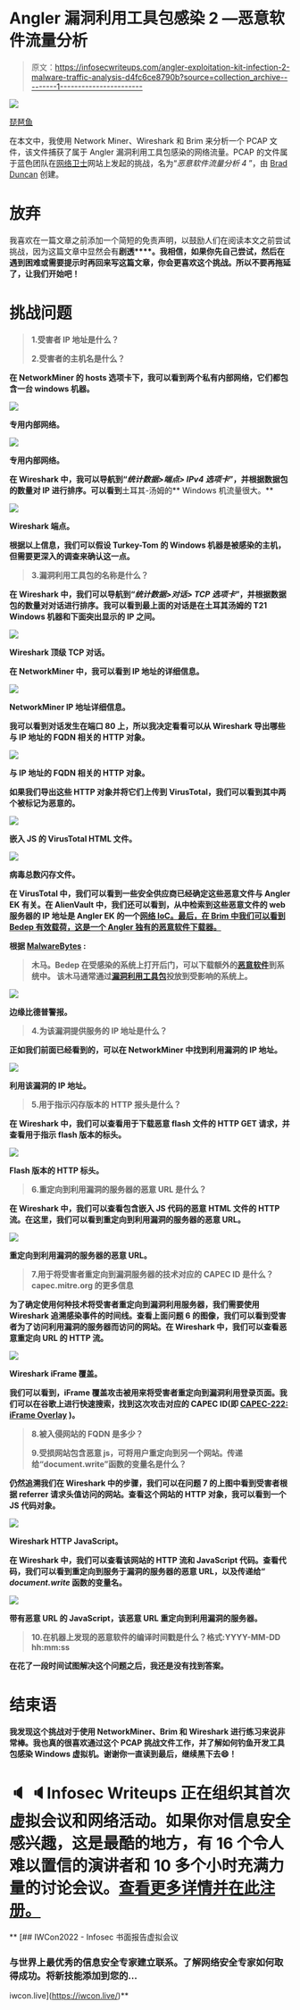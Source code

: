# Angler 漏洞利用工具包感染 2 —恶意软件流量分析

> 原文：<https://infosecwriteups.com/angler-exploitation-kit-infection-2-malware-traffic-analysis-d4fc6ce8790b?source=collection_archive---------1----------------------->

![](img/499ee6b5a33e5e71605983e748129bb8.png)

[琵琶鱼](https://www.flickr.com/photos/allan_bruce/398032677)

在本文中，我使用 Network Miner、Wireshark 和 Brim 来分析一个 PCAP 文件，该文件捕获了属于 Angler 漏洞利用工具包感染的网络流量。PCAP 的文件属于蓝色团队在[网络卫士](https://cyberdefenders.org/blueteam-ctf-challenges/57)网站上发起的挑战，名为“*恶意软件流量分析 4* ”，由 [Brad Duncan](https://twitter.com/malware_traffic) 创建。

# 放弃

我喜欢在一篇文章之前添加一个简短的免责声明，以鼓励人们在阅读本文之前尝试挑战，因为这篇文章中显然会有**剧透****。我相信，如果你先自己尝试，然后在遇到困难或需要提示时再回来写这篇文章，你会更喜欢这个挑战。所以不要再拖延了，让我们开始吧！**

# **挑战问题**

> **1.受害者 IP 地址是什么？**
> 
> **2.受害者的主机名是什么？**

**在 NetworkMiner 的 hosts 选项卡下，我可以看到两个私有内部网络，它们都包含一台 windows 机器。**

**![](img/3260dc844a50806a866d5262012b5cc6.png)**

**专用内部网络。**

**![](img/09978e6cb8abb88d601c0342b0fa3cd0.png)**

**专用内部网络。**

**在 Wireshark 中，我可以导航到“*统计数据>端点> IPv4 选项卡*”，并根据数据包的数量对 IP 进行排序。可以看到**土耳其-汤姆的** Windows 机流量很大。**

**![](img/94fb3ba225572286aa4b15fa5433ef67.png)**

**Wireshark 端点。**

**根据以上信息，我们可以假设 **Turkey-Tom 的** Windows 机器是被感染的主机，但需要更深入的调查来确认这一点。**

> **3.漏洞利用工具包的名称是什么？**

**在 Wireshark 中，我们可以导航到“*统计数据>对话> TCP 选项卡*”，并根据数据包的数量对对话进行排序。我可以看到最上面的对话是在土耳其汤姆的 T21 Windows 机器和下面突出显示的 IP 之间。**

**![](img/a6e0856bfffdde2fc389f640b39b290d.png)**

**Wireshark 顶级 TCP 对话。**

**在 NetworkMiner 中，我可以看到 IP 地址的详细信息。**

**![](img/dabac965a444ca439c329ee30af74cad.png)**

**NetworkMiner IP 地址详细信息。**

**我可以看到对话发生在端口 80 上，所以我决定看看可以从 Wireshark 导出哪些与 IP 地址的 FQDN 相关的 HTTP 对象。**

**![](img/7a50926bd01bda6b81e445aab5129dd4.png)**

**与 IP 地址的 FQDN 相关的 HTTP 对象。**

**如果我们导出这些 HTTP 对象并将它们上传到 VirusTotal，我们可以看到其中两个被标记为恶意的。**

**![](img/d3f66c6e9b6705e394d3a9e1f63b3435.png)**

**嵌入 JS 的 VirusTotal HTML 文件。**

**![](img/2d18714bbbd50eb077efd09e9ae4cc6f.png)**

**病毒总数闪存文件。**

**在 VirusTotal 中，我们可以看到一些安全供应商已经确定这些恶意文件与 Angler EK 有关。在 AlienVault 中，我们还可以看到，从中检索到这些恶意文件的 web 服务器的 IP 地址是 Angler EK 的一个[网络 IoC。最后，在 Brim 中我们可以看到 Bedep 有效载荷，这是一个 Angler 独有的恶意软件下载器。](https://otx.alienvault.com/pulse/56c490f067db8c1250175b9d/)**

**根据 [MalwareBytes](https://blog.malwarebytes.com/detections/trojan-bedep/) :**

> **木马。Bedep 在受感染的系统上打开后门，可以下载额外的[恶意软件](https://blog.malwarebytes.com/glossary/malware/)到系统中。
> 该木马通常通过[漏洞利用工具包](https://blog.malwarebytes.com/glossary/exploit-kit/)投放到受影响的系统上。**

**![](img/aff061449b15493539b52fb3673060b5.png)**

**边缘比德普警报。**

> **4.为该漏洞提供服务的 IP 地址是什么？**

**正如我们前面已经看到的，可以在 NetworkMiner 中找到利用漏洞的 IP 地址。**

**![](img/dabac965a444ca439c329ee30af74cad.png)**

**利用该漏洞的 IP 地址。**

> **5.用于指示闪存版本的 HTTP 报头是什么？**

**在 Wireshark 中，我们可以查看用于下载恶意 flash 文件的 HTTP GET 请求，并查看用于指示 flash 版本的标头。**

**![](img/3e4883dfe43744787c79148e6f21e3e1.png)**

**Flash 版本的 HTTP 标头。**

> **6.重定向到利用漏洞的服务器的恶意 URL 是什么？**

**在 Wireshark 中，我们可以查看包含嵌入 JS 代码的恶意 HTML 文件的 HTTP 流。在这里，我们可以看到重定向到利用漏洞的服务器的恶意 URL。**

**![](img/7a1f1704bdbe7163a773724c70395921.png)**

**重定向到利用漏洞的服务器的恶意 URL。**

> **7.用于将受害者重定向到漏洞服务器的技术对应的 CAPEC ID 是什么？capec.mitre.org 的更多信息**

**为了确定使用何种技术将受害者重定向到漏洞利用服务器，我们需要使用 Wireshark 追溯感染事件的时间线。查看上面问题 6 的图像，我们可以看到受害者为了访问利用漏洞的服务器而访问的网站。在 Wireshark 中，我们可以查看恶意重定向 URL 的 HTTP 流。**

**![](img/a2d8a09635a8d144c68770609efd5a7f.png)**

**Wireshark iFrame 覆盖。**

**我们可以看到，iFrame 覆盖攻击被用来将受害者重定向到漏洞利用登录页面。我们可以在谷歌上进行快速搜索，找到这次攻击对应的 CAPEC ID(即 [CAPEC-222: iFrame Overlay](https://capec.mitre.org/data/definitions/222.html) )。**

> **8.被入侵网站的 FQDN 是多少？**
> 
> **9.受损网站包含恶意 js，可将用户重定向到另一个网站。传递给“document.write”函数的变量名是什么？**

**仍然追溯我们在 Wireshark 中的步骤，我们可以在问题 7 的上图中看到受害者根据 referrer 请求头值访问的网站。查看这个网站的 HTTP 对象，我可以看到一个 JS 代码对象。**

**![](img/dd08b3719b399a522a9ed8c91c686549.png)**

**Wireshark HTTP JavaScript。**

**在 Wireshark 中，我们可以查看该网站的 HTTP 流和 JavaScript 代码。查看代码，我们可以看到重定向到服务于漏洞的服务器的恶意 URL，以及传递给“ *document.write* 函数的变量名。**

**![](img/d561e640096f2c79f5de99daa4472f17.png)**

**带有恶意 URL 的 JavaScript，该恶意 URL 重定向到利用漏洞的服务器。**

> **10.在机器上发现的恶意软件的编译时间戳是什么？格式:YYYY-MM-DD hh:mm:ss**

**在花了一段时间试图解决这个问题之后，我还是没有找到答案。**

# **结束语**

**我发现这个挑战对于使用 NetworkMiner、Brim 和 Wireshark 进行练习来说非常棒。我也真的很喜欢通过这个 PCAP 挑战文件工作，并了解如何钓鱼开发工具包感染 Windows 虚拟机。谢谢你一直读到最后，继续黑下去😄！**

# **🔈 🔈Infosec Writeups 正在组织其首次虚拟会议和网络活动。如果你对信息安全感兴趣，这是最酷的地方，有 16 个令人难以置信的演讲者和 10 多个小时充满力量的讨论会议。[查看更多详情并在此注册。](https://iwcon.live/)**

**[](https://iwcon.live/) [## IWCon2022 - Infosec 书面报告虚拟会议

### 与世界上最优秀的信息安全专家建立联系。了解网络安全专家如何取得成功。将新技能添加到您的…

iwcon.live](https://iwcon.live/)**